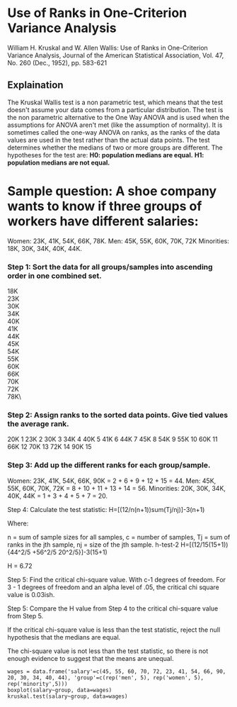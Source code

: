 # Use of Ranks in One-Criterion Variance Analysis
William H. Kruskal and W. Allen Wallis: Use of Ranks in One-Criterion Variance Analysis, Journal of the American Statistical Association, Vol. 47, No. 260 (Dec., 1952), pp. 583-621
## Explaination
The Kruskal Wallis test is a non parametric test, which means that the test doesn't assume your data comes from a particular distribution. 
The test is the non parametric alternative to the One Way ANOVA and is used when the assumptions for ANOVA aren't met (like the assumption of normality). 
It is sometimes called the one-way ANOVA on ranks, as the ranks of the data values are used in the test rather than the actual data points.
The test determines whether the medians of two or more groups are different. 
The hypotheses for the test are:
**H0: population medians are equal.**
**H1: population medians are not equal.**

# Sample question: A shoe company wants to know if three groups of workers have different salaries:
Women: 23K, 41K, 54K, 66K, 78K.
Men: 45K, 55K, 60K, 70K, 72K
Minorities: 18K, 30K, 34K, 40K, 44K.
 
### Step 1: Sort the data for all groups/samples into ascending order in one combined set.
18K\
23K\
30K\
34K\
40K\
41K\
44K\
45K\
54K\
55K\
60K\
66K\
70K\
72K\
78K\

### Step 2: Assign ranks to the sorted data points. Give tied values the average rank.
20K 1
23K 2
30K 3
34K 4
40K 5
41K 6
44K 7
45K 8
54K 9
55K 10
60K 11
66K 12
70K 13
72K 14
90K 15
### Step 3: Add up the different ranks for each group/sample.
Women: 23K, 41K, 54K, 66K, 90K = 2 + 6 + 9 + 12 + 15 = 44.
Men: 45K, 55K, 60K, 70K, 72K = 8 + 10 + 11 + 13 + 14 = 56.
Minorities: 20K, 30K, 34K, 40K, 44K = 1 + 3 + 4 + 5 + 7 = 20.
 
 Step 4: Calculate the test statistic:
 H=[(12/n(n+1))sum(Tj/nj)]-3(n+1)
 
 
 Where:
   
 n = sum of sample sizes for all samples,
 c = number of samples,
 Tj = sum of ranks in the jth sample,
 nj = size of the jth sample.
 h-test-2
 H=[(12/15(15+1)){44^2/5 +56^2/5 20^2/5}]-3(15+1)
 
 
 H = 6.72
 
 Step 5: Find the critical chi-square value. With c-1 degrees of freedom. For 3 - 1 degrees of freedom and an alpha level of .05, the critical chi square value is 0.03ish.
 
Step 5: Compare the H value from Step 4 to the critical chi-square value from Step 5.

If the critical chi-square value is less than the test statistic, reject the null hypothesis that the medians are equal.
 
The chi-square value is not less than the test statistic, so there is not enough evidence to suggest that the means are unequal.

```{r}
wages = data.frame('salary'=c(45, 55, 60, 70, 72, 23, 41, 54, 66, 90, 20, 30, 34, 40, 44), 'group'=c(rep('men', 5), rep('women', 5), rep('minority',5)))
boxplot(salary~group, data=wages)
kruskal.test(salary~group, data=wages) 
```
